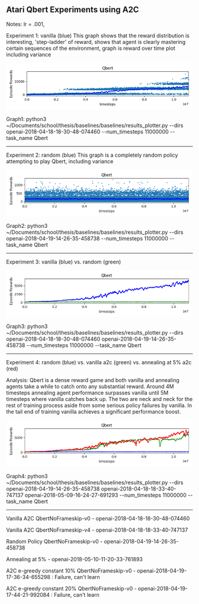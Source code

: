 Atari Qbert Experiments using A2C
---------------------------------------------
Notes: lr = .001, 


Experiment 1: vanilla (blue)
This graph shows that the reward distribution is interesting, 'step-ladder' of reward, shows that agent is clearly mastering certain sequences of the environment, graph is reward over time plot including variance

![Results1](https://github.com/andrewgough94/agents/blob/master/atari/experiments/explorationExperiments/qbert/Figure_1.png)

Graph1: python3 ~/Documents/school/thesis/baselines/baselines/results_plotter.py --dirs openai-2018-04-18-18-30-48-074460 --num_timesteps 11000000 --task_name Qbert

----------------------------------------------

Experiment 2: random (blue)
This graph is a completely random policy attempting to play Qbert, including variance

![Results2](https://github.com/andrewgough94/agents/blob/master/atari/experiments/explorationExperiments/qbert/Figure_2.png)

Graph2: python3 ~/Documents/school/thesis/baselines/baselines/results_plotter.py --dirs openai-2018-04-19-14-26-35-458738 --num_timesteps 11000000 --task_name Qbert

----------------------------------------------

Experiment 3: vanilla (blue) vs. random (green)

![Results3](https://github.com/andrewgough94/agents/blob/master/atari/experiments/explorationExperiments/qbert/Figure_3.png)

Graph3: python3 ~/Documents/school/thesis/baselines/baselines/results_plotter.py --dirs openai-2018-04-18-18-30-48-074460 openai-2018-04-19-14-26-35-458738 --num_timesteps 11000000 --task_name Qbert

-----------------------------------------------

Experiment 4: random (blue) vs. vanilla a2c (green) vs. annealing at 5% a2c (red)

Analysis: Qbert is a dense reward game and both vanilla and annealing agents take a while to catch onto any substantial reward. Around 4M timesteps annealing agent performance surpasses vanilla until 5M timesteps where vanilla catches back up. The two are neck and neck for the rest of training process aside from some serious policy failures by vanilla. In the tail end of training vanilla achieves a significant performance boost. 

![Results4](https://github.com/andrewgough94/agents/blob/master/atari/experiments/explorationExperiments/qbert/QbertRandVanAnneal.png)

Graph4: python3 ~/Documents/school/thesis/baselines/baselines/results_plotter.py --dirs openai-2018-04-19-14-26-35-458738 openai-2018-04-18-18-33-40-747137 openai-2018-05-09-16-24-27-691293 --num_timesteps 11000000 --task_name Qbert

-----------------------------------------------

Vanilla A2C QbertNoFrameskip-v0 - openai-2018-04-18-18-30-48-074460

Vanilla A2C QbertNoFrameskip-v4 - openai-2018-04-18-18-33-40-747137

Random Policy QbertNoFrameskip-v0 - openai-2018-04-19-14-26-35-458738

Annealing at 5% - openai-2018-05-10-11-20-33-761893

A2C e-greedy constant 10% QbertNoFrameskip-v0 - openai-2018-04-19-17-36-34-655298 : Failure, can't learn

A2C e-greedy constant 20% QbertNoFrameskip-v0 - openai-2018-04-19-17-44-21-992084 : Failure, can't learn
